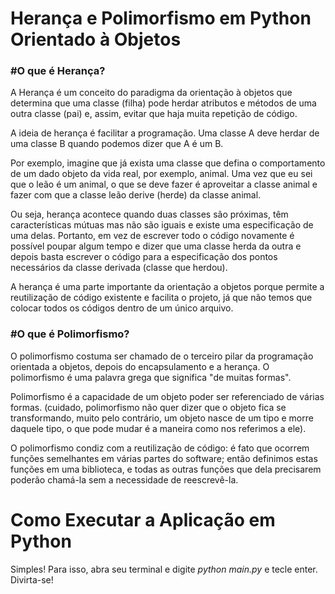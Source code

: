 # Herança e Polimorfismo em Python Orientado à Objetos

<h3>#O que é Herança?</h3>
A Herança é um conceito do paradigma da orientação à objetos que determina que uma classe (filha) pode herdar atributos e métodos de uma outra classe (pai) e, assim, evitar que haja muita repetição de código.

A ideia de herança é facilitar a programação. Uma classe A deve herdar de uma classe B quando podemos dizer que A é um B.

Por exemplo, imagine que já exista uma classe que defina o comportamento de um dado objeto da vida real, por exemplo, animal. Uma vez que eu sei que o leão é um animal, o que se deve fazer é aproveitar a classe animal e fazer com que a classe leão derive (herde) da classe animal.

Ou seja, herança acontece quando duas classes são próximas, têm características mútuas mas não são iguais e existe uma especificação de uma delas. Portanto, em vez de escrever todo o código novamente é possível poupar algum tempo e dizer que uma classe herda da outra e depois basta escrever o código para a especificação dos pontos necessários da classe derivada (classe que herdou).

A herança é uma parte importante da orientação a objetos porque permite a reutilização de código existente e facilita o projeto, já que não temos que colocar todos os códigos dentro de um único arquivo.

<h3>#O que é Polimorfismo?</h3>

O polimorfismo costuma ser chamado de o terceiro pilar da programação orientada a objetos, depois do encapsulamento e a herança. O polimorfismo é uma palavra grega que significa "de muitas formas".

Polimorfismo é a capacidade de um objeto poder ser referenciado de várias formas. (cuidado, polimorfismo não quer dizer que o objeto fica se transformando, muito pelo contrário, um objeto nasce de um tipo e morre daquele tipo, o que pode mudar é a maneira como nos referimos a ele).

O polimorfismo condiz com a reutilização de código: é fato que ocorrem funções semelhantes em várias partes do software; então definimos estas funções em uma biblioteca, e todas as outras funções que dela precisarem poderão chamá-la sem a necessidade de reescrevê-la.

# Como Executar a Aplicação em Python

Simples! Para isso, abra seu terminal e digite <i>python main.py</i> e tecle enter.
Divirta-se!
